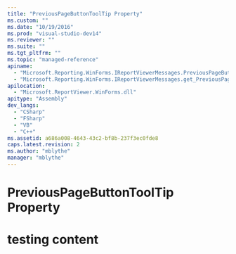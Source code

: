 ```yaml
---
title: "PreviousPageButtonToolTip Property"
ms.custom: ""
ms.date: "10/19/2016"
ms.prod: "visual-studio-dev14"
ms.reviewer: ""
ms.suite: ""
ms.tgt_pltfrm: ""
ms.topic: "managed-reference"
apiname: 
  - "Microsoft.Reporting.WinForms.IReportViewerMessages.PreviousPageButtonToolTip"
  - "Microsoft.Reporting.WinForms.IReportViewerMessages.get_PreviousPageButtonToolTip"
apilocation: 
  - "Microsoft.ReportViewer.WinForms.dll"
apitype: "Assembly"
dev_langs: 
  - "CSharp"
  - "FSharp"
  - "VB"
  - "C++"
ms.assetid: a686a008-4643-43c2-bf8b-237f3ec0fde8
caps.latest.revision: 2
ms.author: "mblythe"
manager: "mblythe"
---
```

# PreviousPageButtonToolTip Property
# testing content